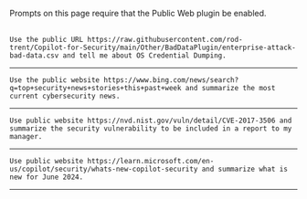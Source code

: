 Prompts on this page require that the Public Web plugin be enabled.
<br><br>
```
Use the public URL https://raw.githubusercontent.com/rod-trent/Copilot-for-Security/main/Other/BadDataPlugin/enterprise-attack-bad-data.csv and tell me about OS Credential Dumping.
```
---
```
Use the public website https://www.bing.com/news/search?q=top+security+news+stories+this+past+week and summarize the most current cybersecurity news.
```
---
```
Use public website https://nvd.nist.gov/vuln/detail/CVE-2017-3506 and summarize the security vulnerability to be included in a report to my manager.
```
---
```
Use public website https://learn.microsoft.com/en-us/copilot/security/whats-new-copilot-security and summarize what is new for June 2024.
```
---

